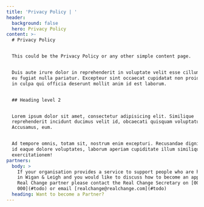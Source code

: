 ```yaml
---
title: 'Privacy Policy | '
header:
  background: false
  hero: Privacy Policy
content: >-
  # Privacy Policy


  This could be the Privacy Policy or any other simple content page.


  Duis aute irure dolor in reprehenderit in voluptate velit esse cillum dolore
  eu fugiat nulla pariatur. Excepteur sint occaecat cupidatat non proident, sunt
  in culpa qui officia deserunt mollit anim id est laborum.


  ## Heading level 2


  Lorem ipsum dolor sit amet, consectetur adipisicing elit. Similique
  reprehenderit incidunt ducimus velit id, obcaecati quisquam voluptatum iure.
  Accusamus, eum.


  Ad tempore omnis, totam sit, nostrum enim excepturi. Recusandae dignissimos at
  id eaque dolore voluptates, laborum aperiam cupiditate illum similique cum
  exercitationem!
partners:
  body: >
    If your organisation provides a service to support people who are homeless
    in Wigan & Leigh and you would like to discuss how to become an approved
    Real Change partner please contact the Real Change Secretary on [0000 000
    000](#todo) or email [realchange@realchange.com](#todo)
  heading: Want to become a Partner?
---
```


